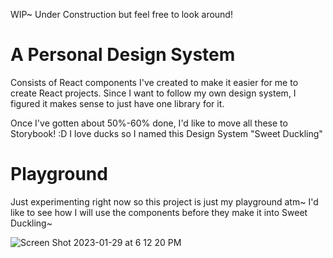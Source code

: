WIP~ Under Construction but feel free to look around!

# A Personal Design System

Consists of React components I've created to make it easier for me to create React projects. Since I want to follow my own design system, I figured it makes sense to just have one library for it.

Once I've gotten about 50%-60% done, I'd like to move all these to Storybook! :D
I love ducks so I named this Design System "Sweet Duckling"

# Playground

Just experimenting right now so this project is just my playground atm~ I'd like to see how I will use the components before they make it into Sweet Duckling~


![Screen Shot 2023-01-29 at 6 12 20 PM](https://user-images.githubusercontent.com/43177699/215368410-6f46c474-de54-4e5b-b2f3-9727cae38f27.png)
